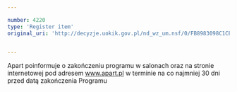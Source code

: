 ```yaml
---

number: 4220
type: 'Register item'
original_uri: 'http://decyzje.uokik.gov.pl/nd_wz_um.nsf/0/FB8983098C1CEC9DC1257B050035EAFD?OpenDocument'


---
```


Apart poinformuje o zakończeniu programu w salonach oraz na stronie internetowej pod adresem www.apart.pl w terminie na co najmniej 30 dni przed datą zakończenia Programu
